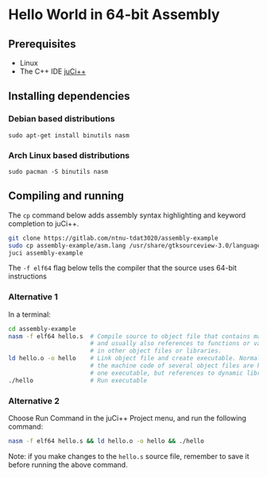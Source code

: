 # Hello World in 64-bit Assembly

## Prerequisites
  * Linux
  * The C++ IDE [juCi++](https://github.com/cppit/jucipp)

## Installing dependencies

### Debian based distributions
`sudo apt-get install binutils nasm`

### Arch Linux based distributions
`sudo pacman -S binutils nasm`

## Compiling and running
The `cp` command below adds assembly syntax highlighting and keyword completion to juCi++.
```sh
git clone https://gitlab.com/ntnu-tdat3020/assembly-example
sudo cp assembly-example/asm.lang /usr/share/gtksourceview-3.0/language-specs/
juci assembly-example
```

The `-f elf64` flag below tells the compiler that the source uses 64-bit instructions
### Alternative 1
In a terminal:
```sh
cd assembly-example
nasm -f elf64 hello.s  # Compile source to object file that contains machine code
                       # and usually also references to functions or variables found
                       # in other object files or libraries.
ld hello.o -o hello    # Link object file and create executable. Normally, 
                       # the machine code of several object files are here combined into 
                       # one executable, but references to dynamic libraries are kept.
./hello                # Run executable
```

### Alternative 2
Choose Run Command in the juCi++ Project menu, and run the following command:
```sh
nasm -f elf64 hello.s && ld hello.o -o hello && ./hello
```

Note: if you make changes to the `hello.s` source file, remember to save it before running the above command.
